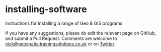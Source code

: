 # installing-software
Instructions for installing a range of Geo &amp; GIS programs

If you have any suggestions, please do edit the relevant page on GitHub, and submit a Pull Request. Comments are welcome to nick@geospatialtrainingsolutions.co.uk or on [Twitter](https://www.twitter.com/nickbearmanuk).